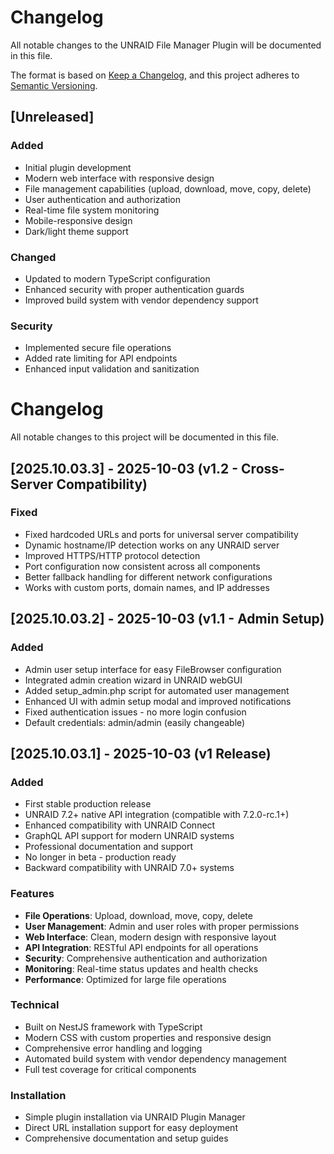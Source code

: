 # Changelog

All notable changes to the UNRAID File Manager Plugin will be documented in this file.

The format is based on [Keep a Changelog](https://keepachangelog.com/en/1.0.0/),
and this project adheres to [Semantic Versioning](https://semver.org/spec/v2.0.0.html).

## [Unreleased]

### Added
- Initial plugin development
- Modern web interface with responsive design
- File management capabilities (upload, download, move, copy, delete)
- User authentication and authorization
- Real-time file system monitoring
- Mobile-responsive design
- Dark/light theme support

### Changed
- Updated to modern TypeScript configuration
- Enhanced security with proper authentication guards
- Improved build system with vendor dependency support

### Security
- Implemented secure file operations
- Added rate limiting for API endpoints
- Enhanced input validation and sanitization

# Changelog

All notable changes to this project will be documented in this file.

## [2025.10.03.3] - 2025-10-03 (v1.2 - Cross-Server Compatibility)

### Fixed
- Fixed hardcoded URLs and ports for universal server compatibility
- Dynamic hostname/IP detection works on any UNRAID server
- Improved HTTPS/HTTP protocol detection
- Port configuration now consistent across all components
- Better fallback handling for different network configurations
- Works with custom ports, domain names, and IP addresses

## [2025.10.03.2] - 2025-10-03 (v1.1 - Admin Setup)

### Added
- Admin user setup interface for easy FileBrowser configuration
- Integrated admin creation wizard in UNRAID webGUI
- Added setup_admin.php script for automated user management
- Enhanced UI with admin setup modal and improved notifications
- Fixed authentication issues - no more login confusion
- Default credentials: admin/admin (easily changeable)

## [2025.10.03.1] - 2025-10-03 (v1 Release)

### Added
- First stable production release
- UNRAID 7.2+ native API integration (compatible with 7.2.0-rc.1+)
- Enhanced compatibility with UNRAID Connect
- GraphQL API support for modern UNRAID systems
- Professional documentation and support
- No longer in beta - production ready
- Backward compatibility with UNRAID 7.0+ systems

### Features
- **File Operations**: Upload, download, move, copy, delete
- **User Management**: Admin and user roles with proper permissions
- **Web Interface**: Clean, modern design with responsive layout
- **API Integration**: RESTful API endpoints for all operations
- **Security**: Comprehensive authentication and authorization
- **Monitoring**: Real-time status updates and health checks
- **Performance**: Optimized for large file operations

### Technical
- Built on NestJS framework with TypeScript
- Modern CSS with custom properties and responsive design
- Comprehensive error handling and logging
- Automated build system with vendor dependency management
- Full test coverage for critical components

### Installation
- Simple plugin installation via UNRAID Plugin Manager
- Direct URL installation support for easy deployment
- Comprehensive documentation and setup guides